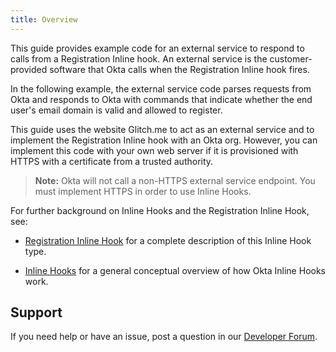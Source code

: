 ```yaml
---
title: Overview
---
```


This guide provides example code for an external service to respond to calls from a Registration Inline hook. An external service is the customer-provided software that Okta calls when the Registration Inline hook fires.

In the following example, the external service code parses requests from Okta and responds to Okta with commands that indicate whether the end user's email domain is valid and allowed to register.

This guide uses the website Glitch.me to act as an external service and to implement the Registration Inline hook with an Okta org. However, you can implement this code with your own web server if it is provisioned with HTTPS with a certificate from a trusted authority.

>**Note:** Okta will not call a non-HTTPS external service endpoint. You must implement HTTPS in order to use Inline Hooks.

For further background on Inline Hooks and the Registration Inline Hook, see:

* [Registration Inline Hook](/docs/reference/registration-hook/) for a complete description of this Inline Hook type.

* [Inline Hooks](/docs/concepts/inline-hooks/) for a general conceptual overview of how Okta Inline Hooks work.

## Support

If you need help or have an issue, post a question in our [Developer Forum](https://devforum.okta.com).

<NextSectionLink/>
